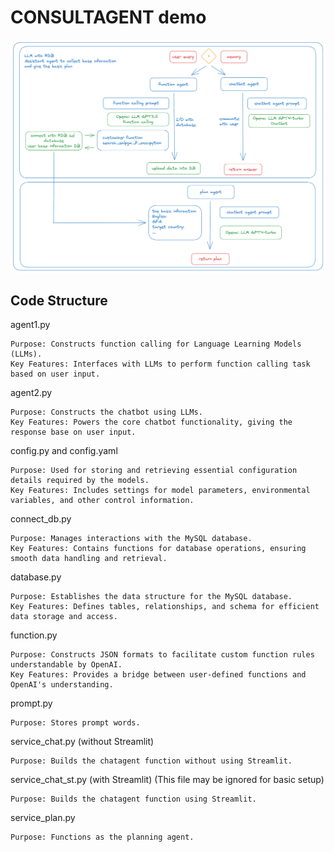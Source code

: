 # CONSULTAGENT demo

![](./structure.png)

## Code Structure

agent1.py

    Purpose: Constructs function calling for Language Learning Models (LLMs).
    Key Features: Interfaces with LLMs to perform function calling task based on user input.

agent2.py

    Purpose: Constructs the chatbot using LLMs.
    Key Features: Powers the core chatbot functionality, giving the response base on user input.

config.py and config.yaml

    Purpose: Used for storing and retrieving essential configuration details required by the models.
    Key Features: Includes settings for model parameters, environmental variables, and other control information.

connect_db.py

    Purpose: Manages interactions with the MySQL database.
    Key Features: Contains functions for database operations, ensuring smooth data handling and retrieval.

database.py

    Purpose: Establishes the data structure for the MySQL database.
    Key Features: Defines tables, relationships, and schema for efficient data storage and access.

function.py

    Purpose: Constructs JSON formats to facilitate custom function rules understandable by OpenAI.
    Key Features: Provides a bridge between user-defined functions and OpenAI's understanding.

prompt.py

    Purpose: Stores prompt words.

service_chat.py (without Streamlit)

    Purpose: Builds the chatagent function without using Streamlit.

service_chat_st.py (with Streamlit) (This file may be ignored for basic setup)

    Purpose: Builds the chatagent function using Streamlit. 

service_plan.py

    Purpose: Functions as the planning agent.